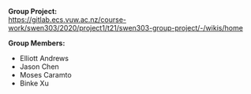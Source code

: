 **Group Project:** \
https://gitlab.ecs.vuw.ac.nz/course-work/swen303/2020/project1/t21/swen303-group-project/-/wikis/home

**Group Members:**
- Elliott Andrews
- Jason Chen
- Moses Caramto
- Binke Xu
